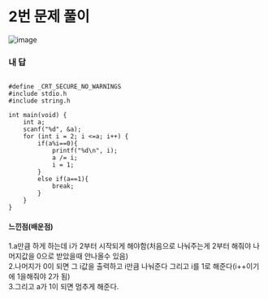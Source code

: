 # 2번 문제 풀이
![image](https://user-images.githubusercontent.com/81015704/120068251-8c95a700-c0ba-11eb-8c4f-ddb34f20413a.png)

### 내 답
<pre><code>
#define _CRT_SECURE_NO_WARNINGS
#include stdio.h
#include string.h

int main(void) {
	int a;
	scanf("%d", &a);
	for (int i = 2; i <=a; i++) {
		if(a%i==0){
			printf("%d\n", i);
			a /= i;
			i = 1;
		}
		else if(a==1){
			break;
		}
	}
}
</code></pre>


#### 느낀점(배운점)
1.a만큼 하게 하는데 i가 2부터 시작되게 해야함(처음으로 나눠주는게 2부터 해줘야 나머지값을 0으로 받았을때 안나올수 있음)<br>
2.나머지가 0이 되면 그 i값을 출력하고 i만큼 나눠준다 그리고 i를 1로 해준다(i++이기에 1을해줘야 2가 됨)<br>
3.그리고 a가 1이 되면 멈추게 해준다.
